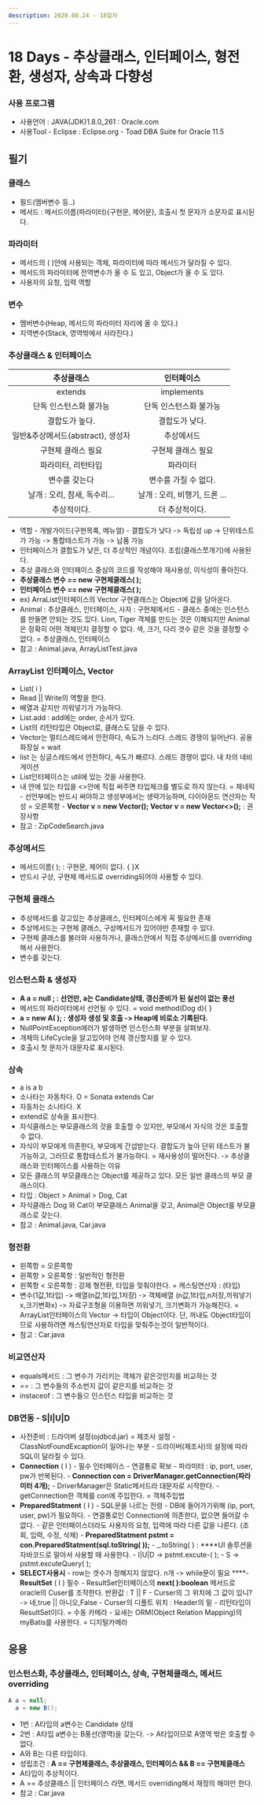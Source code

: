 ```yaml
---
description: 2020.08.24 - 18일차
---
```


# 18 Days - 추상클래스, 인터페이스, 형전환, 생성자, 상속과 다향성

### 사용 프로그램

* 사용언어 : JAVA\(JDK\)1.8.0\_261 : Oracle.com
* 사용Tool  - Eclipse : Eclipse.org - Toad DBA Suite for Oracle 11.5

## 필기

### 클래스

* 필드\(멤버변수 등..\)
* 메서드 : 메서드이름\(파라미터\){구현문, 제어문}, 호출시 첫 문자가 소문자로 표시된다.

### 파라미터

* 메서드의 \( \)안에 사용되는 객체, 파라미터에 따라 메서드가 달라질 수 있다.
* 메서드의 파라미터에 전역변수가 올 수 도 있고, Object가 올 수 도 있다.
* 사용자의 요청, 입력 역할

### 변수

* 멤버변수\(Heap, 메서드의 파라미터 자리에 올 수 있다.\)
* 지역변수\(Stack, 영역밖에서 사라진다.\)

### 추상클래스 & 인터페이스

| **추상클래스** | **인터페이스** |
| :---: | :---: |
| extends | implements |
| 단독 인스턴스화 불가능 | 단독 인스턴스화 불가능 |
| 결합도가 높다. | 결합도가 낮다. |
| 일반&추상메서드\(abstract\), 생성자 | 추상메서드 |
| 구현체 클래스 필요 |          구현체 클래스 필요      |
| 파라미터, 리턴타입 | 파라미터 |
| 변수를 갖는다 |  변수를 가질 수 없다. |
| 날개 : 오리, 참새, 독수리... |    날개 : 오리, 비행기, 드론 ... |
| 추상적이다. | 더 추상적이다. |

* 역할 - 개발가이드\(구현목록, 메뉴얼\) - 결합도가 낮다 -&gt; 독립성 up -&gt; 단위테스트가 가능 -&gt; 통합테스트가 가능 -&gt; 납품 가능
* 인터페이스가 결합도가 낮은, 더 추상적인 개념이다. 조립\(클래스쪼개기\)에 사용된다.
* 추상 클래스와 인터페이스 중심의 코드를 작성해야 재사용성, 이식성이 좋아진다.
* **추상클래스 변수 == new 구현체클래스\( \);**
* **인터페이스 변수 == new 구현체클래스\( \);**
* ex\) ArraList인터페이스의 Vector 구현클래스는 Object에 값을 담아온다.
* Animal : 추상클래스, 인터페이스, 사자 : 구현체메서드 - 클래스 중에는 인스턴스를 만들면 안되는 것도 있다. Lion, Tiger 객체를 만드는 것은 이해되지만 Animal은 정확히 어떤 객체인지 결정할 수 없다. 색, 크기, 다리 갯수 같은 것을 결정할 수 없다. = 추상클래스, 인터페이스
* 참고 : Animal.java, ArrayListTest.java

### ArrayList 인터페이스, Vector

* List\( i \)
* Read \|\| Write의 역할을 한다.
* 배열과 같지만 끼워넣기가 가능하다.
* List.add  : add에는 order, 순서가 있다.
* List의 리턴타입은 Object로, 클래스도 담을 수 있다.
* Vector는 멀티스레드에서 안전하다, 속도가 느리다. 스레드 경쟁이 일어난다. 공용화장실 = wait
* list 는 싱글스레드에서 안전하다, 속도가 빠르다. 스레드 경쟁이 없다. 내 차의 네비게이션 
* List인터페이스는 util에 있는 것을 사용한다.
* 내 안에 있는 타입을 &lt;&gt;안에 직접 써주면 타입체크를 별도로 하지 않는다. = 제네릭  - 선언부에는 반드시 써야하고 생성부에서는 생략가능하며, 다이아몬드 연산자는 작성 = 오른쪽항 - **Vector v = new Vector\(\); Vector v = new Vector&lt;&gt;\(\);**  : 권장사항
* 참고 : ZipCodeSearch.java

### 추상메서드

* 메서드이름\( \);  : 구현문, 제어이 없다. { }X
* 반드시 구상, 구현체 메서드로 overriding되어야 사용할 수 있다.

### 구현체 클래스

* 추상메서드를 갖고있는 추상클래스, 인터페이스에게 꼭 필요한 존재
* 추상메서드는 구현체 클래스, 구상메서드가 있어야만 존재할 수 있다.
* 구현체 클래스를 불러와 사용하거나, 클래스안에서 직접 추상메서드를 overriding해서 사용한다.
* 변수를 갖는다.

### **인스턴스화 & 생성자**

* **A a = null ;  : 선언만, a는 Candidate상태, 갱신준비가 된 실선이 없는 풍선**
* 메서드의 파라미터에서 선언될 수 있다. = void method\(Dog d\){ }
* **a = new A\( \);  : 생성자 생성 및 호출 -&gt; Heap에 비로소 기록된다.**
* NullPointException에러가 발생하면 인스턴스화 부분을 살펴보자.
* 개체의 LifeCycle을 알고있어야 언제 갱신할지를 알 수 있다.
* 호출시 첫 문자가 대문자로 표시된다.

### 상속

* a is a b
* 소나타는 자동차다. O = Sonata extends Car
* 자동차는 소나타다. X
* extend로 상속을 표시한다.
* 자식클래스는 부모클래스의 것을 호출할 수 있지만, 부모에서 자식의 것은 호출할 수 없다.
* 자식이 부모에게 의존한다, 부모에게 간섭받는다. 결합도가 높아 단위 테스트가 불가능하고, 그러므로 통합테스트가 불가능하다. = 재사용성이 떨어진다. -&gt; 추상클래스와 인터페이스를 사용하는 이유
* 모든 클래스의 부모클래스는 Object를 제공하고 있다. 모든 일반 클래스의 부모 클래스이다.
* 타입 : Object &gt; Animal &gt; Dog, Cat
* 자식클래스 Dog 와 Cat이 부모클래스 Animal을 갖고, Animal은 Object를 부모클래스로 갖는다.
* 참고 : Animal.java, Car.java

### 형전환

* 왼쪽항 = 오른쪽항
* 왼쪽항 &gt; 오른쪽항 : 일반적인 형전환
* 왼쪽항 &lt; 오른쪽항 : 강제 형전환, 타입을 맞춰야한다. = 캐스팅연산자 : \(타입\)
* 변수\(1값,1타입\) -&gt; 배열\(n값,1타입,1저장\) -&gt; 객체배열 \(n값,1타입,n저장,끼워넣기x,크기변화x\) -&gt; 자료구조형을 이용하면 끼워넣기, 크기변화가 가능해진다. = ArrayList인터페이스의 Vector -&gt; 타입이 Object이다. 단, 꺼내도 Object타입이므로 사용하려면 캐스팅연산자로 타입을 맞춰주는것이 일반적이다.
* 참고 : Car.java

### 비교연산자

* equals메서드 : 그 변수가 가리키는 객체가 같은것인지를 비교하는 것
*  ==                    : 그 변수들의 주소번지 값이 같은지를 비교하는 것
* instaceof         : 그 변수들으 인스턴스 타입을 비교하는 것

### DB연동 - S\|I\|U\|D

* 사전준비 : 드라이버 설정\(ojdbcd.jar\) = 제조사 설정 - ClassNotFoundExcaption이 일어나는 부분 - 드라이버\(제조사\)의 설정에 따라 SQL이 달라질 수 있다.
* **Connection** \( I \) - 필수 인터페이스 - 연결통로 확보 - 파라미터 : ip, port, user, pw가 반복된다. - **Connection con = DriverManager.getConnection\(파라미터 4개\);** - DriverManager은 Static메서드라 대문자로 시작한다. - getConnection한 객체를 con에 주입한다. = 객체주입법
* **PreparedStatment** \( I \) - SQL문을 나르는 전령 - DB에 들어가기위해 \(ip, port, user, pw\)가 필요하다. - 연결통로인 Connection에 의존한다, 없으면 들어갈 수 없다. - 같은 인터페이스더라도 사용자의 요청, 입력에 따라 다른 값을 나른다. \(조회, 입력, 수정, 삭제\) - **PreparedStatment pstmt = con.PreparedStatment\(sql.toString\( \)\);** - \_.toString\( \)  : ****UI 솔루션을 자바코드로 말아서 사용할 때 사용한다. - I\|U\|D -&gt; pstmt.excute-\( \); - S -&gt; pstmt.excuteQuery\( \);
* **SELECT사용시** - row는 갯수가 정해지지 않았다. n개 -&gt; while문이 필요 ****- **ResultSet** \( I \) 필수 - ResultSet인터페이스의 **next\( \):boolean** 메서드로 oracle의 Cuser를 조작한다. 반환값 : T \|\| F - Curser의 그 위치에 그 값이 있니? -&gt; 네,true \|\| 아니오,False - Curser의 디폴트 위치 : Header의 밑 - 리턴타입이 ResultSet이다. = 수동 카메라 - 요새는 ORM\(Object Relation Mapping\)의 myBatis를 사용한다. = 디지털카메라

## 응용

### 인스턴스화, 추상클래스, 인터페이스, 상속, 구현체클래스, 메서드 overriding

```java
A a = null;
  a = new B();
```

* 1번 : A타입의 a변수는 Candidate 상태
* 2번 : A타입 a변수는 B풍선\(영역\)을 갖는다. -&gt; A타입이므로 A영역 밖은 호출할 수 없다.
* A와 B는 다른 타입이다.
* 성립조건 : **A == 구현체클래스, 추상클래스, 인터페이스  &&  B == 구현체클래스**
* A타입이 추상적이다.
* A == 추상클래스  \|\|  인터페이스 라면, 메서드 overriding해서 재정의 해야만 한다.
* 참고 :  Car.java



